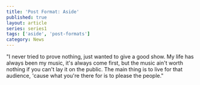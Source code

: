 ```yaml
---
title: 'Post Format: Aside'
published: true
layout: article
series: series1
tags: ['aside', 'post-formats']
category: News
---
```

"I never tried to prove nothing, just wanted to give a good show. My life has always been my music, it's always come first, but the music ain't worth nothing if you can't lay it on the public. The main thing is to live for that audience, 'cause what you're there for is to please the people."
